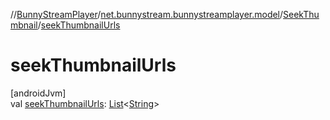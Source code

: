 //[BunnyStreamPlayer](../../../index.md)/[net.bunnystream.bunnystreamplayer.model](../index.md)/[SeekThumbnail](index.md)/[seekThumbnailUrls](seek-thumbnail-urls.md)

# seekThumbnailUrls

[androidJvm]\
val [seekThumbnailUrls](seek-thumbnail-urls.md): [List](https://kotlinlang.org/api/latest/jvm/stdlib/kotlin-stdlib/kotlin.collections/-list/index.html)&lt;[String](https://kotlinlang.org/api/latest/jvm/stdlib/kotlin-stdlib/kotlin/-string/index.html)&gt;
